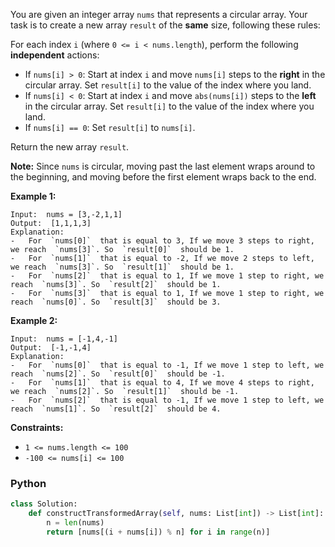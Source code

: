 You are given an integer array  `nums`  that represents a circular array. Your task is to create a new array  `result`
of the  **same**  size, following these rules:

For each index `i` (where `0 <= i < nums.length`), perform the following **independent** actions:

- If  `nums[i] > 0`: Start at index  `i`  and move  `nums[i]`  steps to the  **right**  in the circular array.
  Set  `result[i]`  to the value of the index where you land.
- If  `nums[i] < 0`: Start at index  `i`  and move  `abs(nums[i])`  steps to the  **left**  in the circular array.
  Set  `result[i]`  to the value of the index where you land.
- If  `nums[i] == 0`: Set  `result[i]`  to  `nums[i]`.

Return the new array  `result`.

**Note:**  Since  `nums`  is circular, moving past the last element wraps around to the beginning, and moving before the
first element wraps back to the end.

**Example 1:**

```
Input:  nums = [3,-2,1,1]
Output:  [1,1,1,3]
Explanation:
-   For  `nums[0]`  that is equal to 3, If we move 3 steps to right, we reach  `nums[3]`. So  `result[0]`  should be 1.
-   For  `nums[1]`  that is equal to -2, If we move 2 steps to left, we reach  `nums[3]`. So  `result[1]`  should be 1.
-   For  `nums[2]`  that is equal to 1, If we move 1 step to right, we reach  `nums[3]`. So  `result[2]`  should be 1.
-   For  `nums[3]`  that is equal to 1, If we move 1 step to right, we reach  `nums[0]`. So  `result[3]`  should be 3.
```

**Example 2:**

```
Input:  nums = [-1,4,-1]
Output:  [-1,-1,4]
Explanation:
-   For  `nums[0]`  that is equal to -1, If we move 1 step to left, we reach  `nums[2]`. So  `result[0]`  should be -1.
-   For  `nums[1]`  that is equal to 4, If we move 4 steps to right, we reach  `nums[2]`. So  `result[1]`  should be -1.
-   For  `nums[2]`  that is equal to -1, If we move 1 step to left, we reach  `nums[1]`. So  `result[2]`  should be 4.
```

**Constraints:**

- `1 <= nums.length <= 100`
- `-100 <= nums[i] <= 100`

### Python

```python
class Solution:
    def constructTransformedArray(self, nums: List[int]) -> List[int]:
        n = len(nums)
        return [nums[(i + nums[i]) % n] for i in range(n)]
```